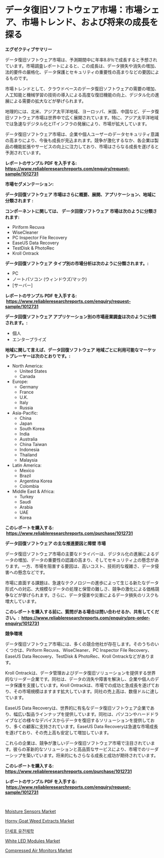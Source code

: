 <p><h1>データ復旧ソフトウェア市場：市場シェア、市場トレンド、および将来の成長を探る</h1></p><p><strong>エグゼクティブサマリー</strong></p>
<p><p>データ復旧ソフトウェア市場は、予測期間中に年率8.8％で成長すると予想されています。市場調査レポートによると、この成長は、データ損失や消失の増加、法的要件の厳格化、データ保護とセキュリティの重要性の高まりなどの要因によるものです。</p><p>市場トレンドとして、クラウドベースのデータ復旧ソフトウェアの需要の増加、人工知能と機械学習の技術の導入による高度な復旧機能の向上、デジタル化の進展による需要の拡大などが挙げられます。</p><p>地理的には、北米、アジア太平洋地域、ヨーロッパ、米国、中国など、データ復旧ソフトウェア市場は世界中で広く展開されています。特に、アジア太平洋地域では急速なデジタル化とITインフラの発展により、市場が拡大しています。</p><p>データ復旧ソフトウェア市場は、企業や個人ユーザーのデータセキュリティ意識の高まりにより、今後も成長が見込まれます。競争が激化するなか、各企業は製品の機能拡張やサービスの向上に注力しており、市場はさらなる成長を遂げると予測されています。</p></p>
<p><strong>レポートのサンプル PDF を入手する: <a href="https://www.reliableresearchreports.com/enquiry/request-sample/1012731">https://www.reliableresearchreports.com/enquiry/request-sample/1012731</a></strong></p>
<p><strong>市場セグメンテーション:</strong></p>
<p><strong> データ回復ソフトウェア 市場はさらに概要、展開、アプリケーション、地域に分類されます :</strong></p>
<p><strong>コンポーネントに関しては、 データ回復ソフトウェア 市場は次のように分類されます: &nbsp;</strong></p>
<p><ul><li>Piriform Recuva</li><li>WiseCleaner</li><li>PC Inspector File Recovery</li><li>EaseUS Data Recovery</li><li>TestDisk & PhotoRec</li><li>Kroll Ontrack</li></ul></p>
<p><strong> データ回復ソフトウェア タイプ別の市場分析は次のように分類されます。:</strong></p>
<p><ul><li>PC</li><li>ノートパソコン (ウィンドウズ/マック)</li><li>[サーバー]</li></ul></p>
<p><strong>レポートのサンプル PDF を入手する: &nbsp;<a href="https://www.reliableresearchreports.com/enquiry/request-sample/1012731">https://www.reliableresearchreports.com/enquiry/request-sample/1012731</a></strong></p>
<p><strong> データ回復ソフトウェア アプリケーション別の市場産業調査は次のように分類されます。:</strong></p>
<p><ul><li>個人</li><li>エンタープライズ</li></ul></p>
<p><strong>地域に関して言えば、データ回復ソフトウェア 地域ごとに利用可能なマーケットプレーヤーは次のとおりです。:</strong></p>
<p><ul>
    <li>
        North America:
        <ul>
            <li>United States</li>
            <li>Canada</li>
        </ul>
    </li>
    <li>
        Europe:
        <ul>
            <li>Germany</li>
            <li>France</li>
            <li>U.K.</li>
            <li>Italy</li>
            <li>Russia</li>
        </ul>
    </li>
    <li>
        Asia-Pacific:
        <ul>
            <li>China</li>
            <li>Japan</li>
            <li>South Korea</li>
            <li>India</li>
            <li>Australia</li>
            <li>China Taiwan</li>
            <li>Indonesia</li>
            <li>Thailand</li>
            <li>Malaysia</li>
        </ul>
    </li>
    <li>
        Latin America:
        <ul>
            <li>Mexico</li>
            <li>Brazil</li>
            <li>Argentina Korea</li>
            <li>Colombia</li>
        </ul>
    </li>
    <li>
        Middle East & Africa:
        <ul>
            <li>Turkey</li>
            <li>Saudi</li>
            <li>Arabia</li>
            <li>UAE</li>
            <li>Korea</li>
        </ul>
    </li>
    </ul></p>
<p><strong>このレポートを購入する: &nbsp;<a href="https://www.reliableresearchreports.com/purchase/1012731">https://www.reliableresearchreports.com/purchase/1012731</a></strong></p>
<p><strong>データ回復ソフトウェア の主な推進要因と障壁 市場</strong></p>
<p><p>データ復旧ソフトウェア市場の主要なドライバーは、デジタル化の進展によるデータの増加、データの重要性の認識の高まり、そしてセキュリティ上の懸念があります。一方、市場を阻害する要因は、高いコスト、技術的な複雑さ、データ侵害への懸念などです。</p><p>市場に直面する課題は、急速なテクノロジーの進歩によって生じる新たなデータ形式への対応、大規模なデータの処理と保管の難しさ、競争の激化による価格競争などが挙げられます。さらに、データ侵害や災害によるデータ損失のリスクも増大しています。</p></p>
<p><strong>このレポートを購入する前に、質問がある場合は問い合わせるか、共有してください。:&nbsp; <a href="https://www.reliableresearchreports.com/enquiry/pre-order-enquiry/1012731">https://www.reliableresearchreports.com/enquiry/pre-order-enquiry/1012731</a></strong></p>
<p><strong>競争環境</strong></p>
<p><p>データ復旧ソフトウェア市場には、多くの競合他社が存在します。そのうちのいくつかは、Piriform Recuva、WiseCleaner、PC Inspector File Recovery、EaseUS Data Recovery、TestDisk & PhotoRec、Kroll Ontrackなどがあります。</p><p>Kroll Ontrackは、データ管理およびデータ復旧ソリューションを提供する世界的なリーダー企業です。同社は、データの消失や障害を解決し、企業や個人のデータ保護を支援しています。Kroll Ontrackは、市場での成功と急成長を遂げており、その市場規模はますます拡大しています。同社の売上高は、数億ドルに達しています。</p><p>EaseUS Data Recoveryは、世界的に有名なデータ復旧ソフトウェア企業であり、幅広い製品ラインナップを提供しています。同社は、パソコンやハードドライブなどの様々なデバイスからデータを復旧するソリューションを提供しており、多くの顧客に支持されています。EaseUS Data Recoveryは急速な市場成長を遂げており、その売上高も安定して増加しています。</p><p>これらの企業は、競争が激しいデータ復旧ソフトウェア市場で注目されています。彼らの革新的なソリューションと高品質なサービスにより、市場でのリーダーシップを築いています。将来的にもさらなる成長と成功が期待されています。</p></p>
<p><strong>このレポートを購入する: &nbsp; <a href="https://www.reliableresearchreports.com/purchase/1012731">https://www.reliableresearchreports.com/purchase/1012731</a></strong></p>
<p><strong>レポートのサンプル PDF を入手する: &nbsp;<a href="https://www.reliableresearchreports.com/enquiry/request-sample/1012731">https://www.reliableresearchreports.com/enquiry/request-sample/1012731</a></strong><strong></strong></p>
<p>&nbsp;</p>
<p><p><a href="https://github.com/nancykennedykellievqfqt2/Market-Research-Report-List-1/blob/main/moisture-sensors-market.md">Moisture Sensors Market</a></p><p><a href="https://iodized-pantydraco-05c.notion.site/Horny-Goat-Weed-Extracts-Market-Size-Growth-Outlook-from-2024-to-2031-projecting-at-Market-s-Trend-a0daf2c64eb44d4c893f3398115b7c42">Horny Goat Weed Extracts Market</a></p><p><a href="https://github.com/JonHarrtis67676y/Market-Research-Report-List-1/blob/main/402821510566.md">단세포 유전체학</a></p><p><a href="https://github.com/seekum/Market-Research-Report-List-2/blob/main/white-led-modules-market.md">White LED Modules Market</a></p><p><a href="https://view.publitas.com/reportprime-1/compressed-air-monitors-market-research-report-the-key-to-successful-business-strategy-forecasted-for-period-from-2024-2031/">Compressed Air Monitors Market</a></p></p>